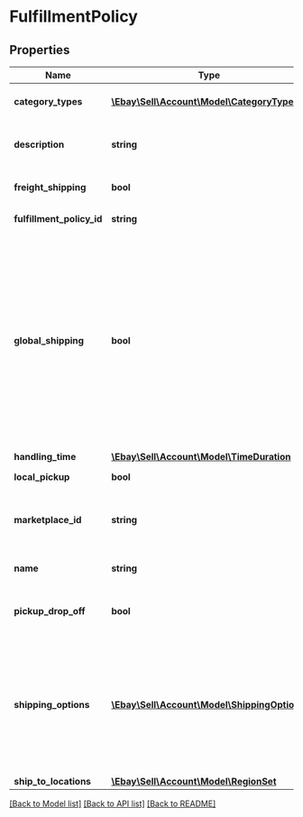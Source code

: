 # FulfillmentPolicy

## Properties
Name | Type | Description | Notes
------------ | ------------- | ------------- | -------------
**category_types** | [**\Ebay\Sell\Account\Model\CategoryType[]**](CategoryType.md) | This container indicates whether the fulfillment policy applies to motor vehicle listings, or if it applies to non-motor vehicle listings. | [optional] 
**description** | **string** | A seller-defined description of the fulfillment policy. This description is only for the seller&#x27;s use, and is not exposed on any eBay pages. This field is returned if set for the policy. &lt;br&gt;&lt;br&gt;&lt;b&gt;Max length&lt;/b&gt;: 250 | [optional] 
**freight_shipping** | **bool** | If returned as &lt;code&gt;true&lt;/code&gt;, the seller offers freight shipping. Freight shipping can be used for large items over 150 lbs. | [optional] 
**fulfillment_policy_id** | **string** | A unique eBay-assigned ID for the fulfillment policy. This ID is generated when the policy is created. | [optional] 
**global_shipping** | **bool** | If returned as &lt;code&gt;true&lt;/code&gt;, eBay&#x27;s Global Shipping Program will be used by the seller to ship items to international locations.&lt;br&gt;&lt;br&gt;&lt;span class&#x3D;\&quot;tablenote\&quot;&gt;&lt;b&gt;Note&lt;/b&gt;: On the US marketplace, the &lt;em&gt;&lt;b&gt;Global Shipping Program&lt;/b&gt;&lt;/em&gt; is scheduled to be replaced by a new intermediated international shipping program called &lt;em&gt;&lt;b&gt;eBay International Shipping&lt;/b&gt;&lt;/em&gt;. US sellers who are opted in to the Global Shipping Program will be automatically opted in to eBay International Shipping when it becomes available to them. All US sellers will be migrated by March 31, 2023. &lt;br&gt;&lt;br&gt;eBay International Shipping is an account level setting, and no field needs to be set in a Fulfillment business policy to enable it. As long as the US seller&#x27;s account is opted in to eBay International Shipping, this shipping option will be enabled automatically for all listings where international shipping is available. &lt;br&gt;&lt;br&gt;A US seller who is opted in to eBay International Shipping can also specify individual international shipping service options for a Fulfillment business policy.&lt;/span&gt; | [optional] 
**handling_time** | [**\Ebay\Sell\Account\Model\TimeDuration**](TimeDuration.md) |  | [optional] 
**local_pickup** | **bool** | If returned as &lt;code&gt;true&lt;/code&gt;, local pickup is available for this policy. | [optional] 
**marketplace_id** | **string** | The ID of the eBay marketplace to which this fulfillment policy applies. For implementation help, refer to &lt;a href&#x3D;&#x27;https://developer.ebay.com/api-docs/sell/account/types/ba:MarketplaceIdEnum&#x27;&gt;eBay API documentation&lt;/a&gt; | [optional] 
**name** | **string** | A seller-defined name for this fulfillment policy. Names must be unique for policies assigned to the same marketplace. &lt;br&gt;&lt;br&gt;&lt;b&gt;Max length&lt;/b&gt;: 64 | [optional] 
**pickup_drop_off** | **bool** | If returned as &lt;code&gt;true&lt;/code&gt;, the seller offers the \&quot;Click and Collect\&quot; option. &lt;br&gt;&lt;br&gt;Currently, \&quot;Click and Collect\&quot; is available only to large retail merchants the eBay AU and UK marketplaces. | [optional] 
**shipping_options** | [**\Ebay\Sell\Account\Model\ShippingOption[]**](ShippingOption.md) | This array is used to provide detailed information on the domestic and international shipping options available for the policy. A separate &lt;b&gt;ShippingOption&lt;/b&gt; object covers domestic shipping service options and international shipping service options (if the seller ships to international locations). &lt;br&gt;&lt;br&gt;The &lt;b&gt;optionType&lt;/b&gt; field indicates whether the &lt;b&gt;ShippingOption&lt;/b&gt; object applies to domestic or international shipping, and the &lt;b&gt;costType&lt;/b&gt; field indicates whether flat-rate shipping or calculated shipping will be used. &lt;p&gt;A separate &lt;b&gt;ShippingServices&lt;/b&gt; object is used to specify cost and other details for every available domestic and international shipping service option. &lt;/p&gt; | [optional] 
**ship_to_locations** | [**\Ebay\Sell\Account\Model\RegionSet**](RegionSet.md) |  | [optional] 

[[Back to Model list]](../../README.md#documentation-for-models) [[Back to API list]](../../README.md#documentation-for-api-endpoints) [[Back to README]](../../README.md)

